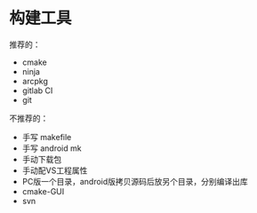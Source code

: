 # 构建工具

推荐的：
- cmake
- ninja
- arcpkg
- gitlab CI
- git


不推荐的：
- 手写 makefile
- 手写 android mk
- 手动下载包
- 手动配VS工程属性
- PC版一个目录，android版拷贝源码后放另个目录，分别编译出库
- cmake-GUI
- svn